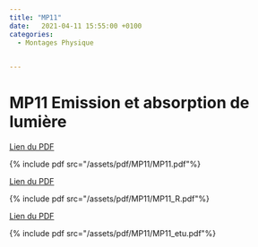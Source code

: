 ```yaml
---
title: "MP11"
date:   2021-04-11 15:55:00 +0100
categories:
  - Montages Physique

  
---
```


# MP11 Emission et absorption de lumière

[Lien du PDF](/assets/pdf/MP11/MP11.pdf)

{% include pdf src="/assets/pdf/MP11/MP11.pdf"%}

[Lien du PDF](/assets/pdf/MP11/MP11_R.pdf)

{% include pdf src="/assets/pdf/MP11/MP11_R.pdf"%}

[Lien du PDF](/assets/pdf/MP11/MP11_etu.pdf)

{% include pdf src="/assets/pdf/MP11/MP11_etu.pdf"%}
